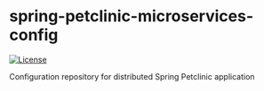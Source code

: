 # spring-petclinic-microservices-config

[![License](https://img.shields.io/badge/License-Apache%202.0-blue.svg)](https://opensource.org/licenses/Apache-2.0)

Configuration repository for distributed Spring Petclinic application
